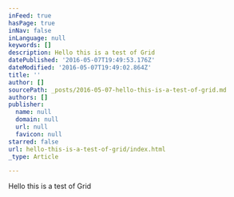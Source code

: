 ```yaml
---
inFeed: true
hasPage: true
inNav: false
inLanguage: null
keywords: []
description: Hello this is a test of Grid
datePublished: '2016-05-07T19:49:53.176Z'
dateModified: '2016-05-07T19:49:02.864Z'
title: ''
author: []
sourcePath: _posts/2016-05-07-hello-this-is-a-test-of-grid.md
authors: []
publisher:
  name: null
  domain: null
  url: null
  favicon: null
starred: false
url: hello-this-is-a-test-of-grid/index.html
_type: Article

---
```

Hello this is a test of Grid